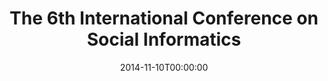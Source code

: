 ---
acronym: SocInfo 2014
date: '2014-11-10T00:00:00'
ext_url: http://socinfo2014.org/
location: Barcelona, Spain
submission_date: '2014-08-08T00:00:00'
title: The 6th International Conference on Social Informatics
---